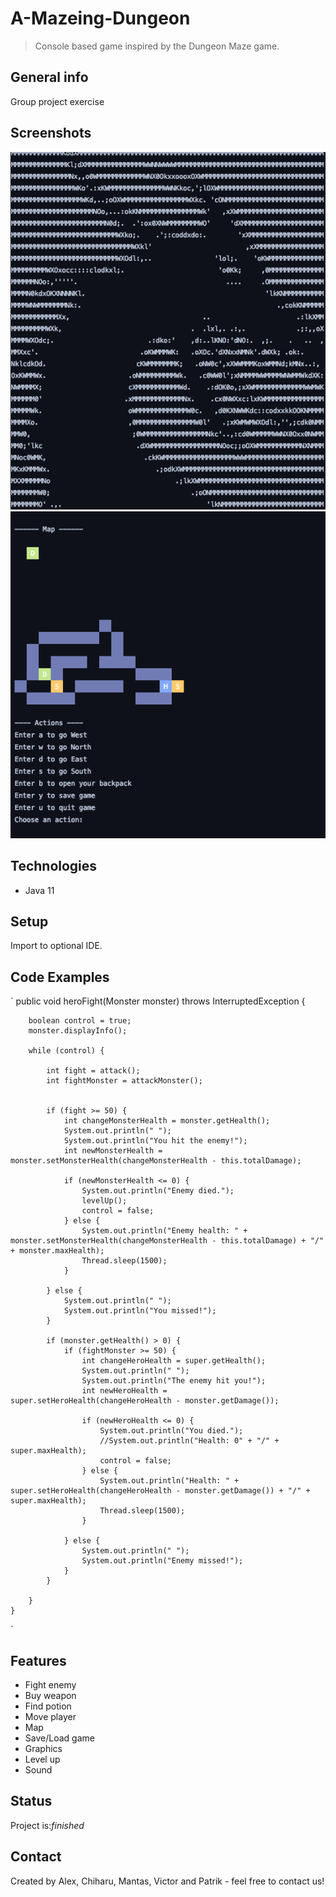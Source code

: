 # A-Mazeing-Dungeon
> Console based game inspired by the Dungeon Maze game.


## General info
Group project exercise 

## Screenshots
![](dragon.png)
![](map.png)

## Technologies
* Java 11

## Setup
Import to optional IDE.

## Code Examples
` public void heroFight(Monster monster) throws InterruptedException {

        boolean control = true;
        monster.displayInfo();

        while (control) {

            int fight = attack();
            int fightMonster = attackMonster();


            if (fight >= 50) {
                int changeMonsterHealth = monster.getHealth();
                System.out.println(" ");
                System.out.println("You hit the enemy!");
                int newMonsterHealth = monster.setMonsterHealth(changeMonsterHealth - this.totalDamage);

                if (newMonsterHealth <= 0) {
                    System.out.println("Enemy died.");
                    levelUp();
                    control = false;
                } else {
                    System.out.println("Enemy health: " + monster.setMonsterHealth(changeMonsterHealth - this.totalDamage) + "/" + monster.maxHealth);
                    Thread.sleep(1500);
                }

            } else {
                System.out.println(" ");
                System.out.println("You missed!");
            }

            if (monster.getHealth() > 0) {
                if (fightMonster >= 50) {
                    int changeHeroHealth = super.getHealth();
                    System.out.println(" ");
                    System.out.println("The enemy hit you!");
                    int newHeroHealth = super.setHeroHealth(changeHeroHealth - monster.getDamage());

                    if (newHeroHealth <= 0) {
                        System.out.println("You died.");
                        //System.out.println("Health: 0" + "/" + super.maxHealth);
                        control = false;
                    } else {
                        System.out.println("Health: " + super.setHeroHealth(changeHeroHealth - monster.getDamage()) + "/" + super.maxHealth);
                        Thread.sleep(1500);
                    }

                } else {
                    System.out.println(" ");
                    System.out.println("Enemy missed!");
                }
            }

        }
    }
`

## Features
* Fight enemy
* Buy weapon
* Find potion
* Move player
* Map
* Save/Load game
* Graphics
* Level up
* Sound

## Status
Project is:_finished_

## Contact
Created by Alex, Chiharu, Mantas, Victor and Patrik - feel free to contact us!

